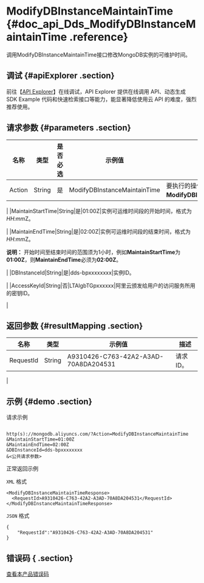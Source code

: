 # ModifyDBInstanceMaintainTime {#doc_api_Dds_ModifyDBInstanceMaintainTime .reference}

调用ModifyDBInstanceMaintainTime接口修改MongoDB实例的可维护时间。

## 调试 {#apiExplorer .section}

前往【[API Explorer](https://api.aliyun.com/#product=Dds&api=ModifyDBInstanceMaintainTime)】在线调试，API Explorer 提供在线调用 API、动态生成 SDK Example 代码和快速检索接口等能力，能显著降低使用云 API 的难度，强烈推荐使用。

## 请求参数 {#parameters .section}

|名称|类型|是否必选|示例值|描述|
|--|--|----|---|--|
|Action|String|是|ModifyDBInstanceMaintainTime|要执行的操作，取值：**ModifyDBInstanceMaintainTime**。

 |
|MaintainStartTime|String|是|01:00Z|实例可运维时间段的开始时间，格式为*HH:mm*Z。

 |
|MaintainEndTime|String|是|02:00Z|实例可运维时间段的结束时间，格式为*HH:mm*Z。

 **说明：** 开始时间至结束时间的范围须为1小时，例如**MaintainStartTime**为**01:00Z**，则**MaintainEndTime**必须为**02:00Z**。

 |
|DBInstanceId|String|是|dds-bpxxxxxxxx|实例ID。

 |
|AccessKeyId|String|否|LTAIgbTGpxxxxxx|阿里云颁发给用户的访问服务所用的密钥ID。

 |

## 返回参数 {#resultMapping .section}

|名称|类型|示例值|描述|
|--|--|---|--|
|RequestId|String|A9310426-C763-42A2-A3AD-70A8DA204531|请求ID。

 |

## 示例 {#demo .section}

请求示例

``` {#request_demo}

http(s)://mongodb.aliyuncs.com/?Action=ModifyDBInstanceMaintainTime
&MaintainStartTime=01:00Z
&MaintainEndTime=02:00Z
&DBInstanceId=dds-bpxxxxxxxx
&<公共请求参数>

```

正常返回示例

`XML` 格式

``` {#xml_return_success_demo}
<ModifyDBInstanceMaintainTimeResponse>
  <RequestId>A9310426-C763-42A2-A3AD-70A8DA204531</RequestId>
</ModifyDBInstanceMaintainTimeResponse>

```

`JSON` 格式

``` {#json_return_success_demo}
{
	"RequestId":"A9310426-C763-42A2-A3AD-70A8DA204531"
}
```

## 错误码 { .section}

[查看本产品错误码](https://error-center.aliyun.com/status/product/Dds)

